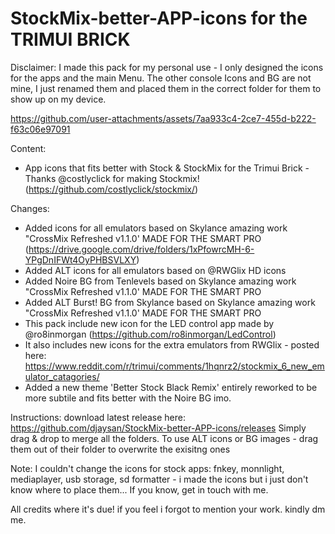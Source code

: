 # StockMix-better-APP-icons for the TRIMUI BRICK

Disclaimer: 
I made this pack for my personal use - I only designed the icons for the apps and the main Menu.
The other console Icons and BG are not mine, I just renamed them and placed them in the correct folder for them to show up on my device.



https://github.com/user-attachments/assets/7aa933c4-2ce7-455d-b222-f63c06e97091



Content:
- App icons that fits better with Stock & StockMix for the Trimui Brick - Thanks @costlyclick for making Stockmix! (https://github.com/costlyclick/stockmix/)

Changes:
- Added icons for all emulators based on Skylance amazing work "CrossMix Refreshed v1.1.0' MADE FOR THE SMART PRO (https://drive.google.com/drive/folders/1xPfowrcMH-6-YPgDnIFWt4OyPHBSVLXY)
- Added ALT icons for all emulators based on @RWGlix HD icons
- Added Noire BG from Tenlevels based on Skylance amazing work "CrossMix Refreshed v1.1.0' MADE FOR THE SMART PRO
- Added ALT Burst! BG from Skylance based on Skylance amazing work "CrossMix Refreshed v1.1.0' MADE FOR THE SMART PRO
- This pack include new icon for the LED control app made by @ro8inmorgan (https://github.com/ro8inmorgan/LedControl)
- It also includes new icons for the extra emulators from RWGlix - posted here: https://www.reddit.com/r/trimui/comments/1hqnrz2/stockmix_6_new_emulator_catagories/ 
- Added a new theme 'Better Stock Black Remix' entirely reworked to be more subtile and fits better with the Noire BG imo.

Instructions:
download latest release here: https://github.com/djaysan/StockMix-better-APP-icons/releases
Simply drag & drop to merge all the folders.
To use ALT icons or BG images - drag them out of their folder to overwrite the exisitng ones

Note:
I couldn't change the icons for stock apps: fnkey, monnlight, mediaplayer, usb storage, sd formatter - i made the icons but i just don't know where to place them...
If you know, get in touch with me.

All credits where it's due! if you feel i forgot to mention your work. kindly dm me.
